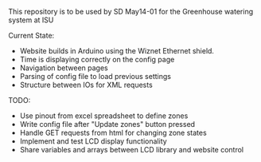 This repository is to be used by SD May14-01 for the Greenhouse watering system at ISU

Current State:
 - Website builds in Arduino using the Wiznet Ethernet shield.
 - Time is displaying correctly on the config page
 - Navigation between pages
 - Parsing of config file to load previous settings
 - Structure between IOs for XML requests
 
TODO:
 - Use pinout from excel spreadsheet to define zones
 - Write config file after "Update zones" button pressed
 - Handle GET requests from html for changing zone states
 - Implement and test LCD display functionality
 - Share variables and arrays between LCD library and website control 
 
